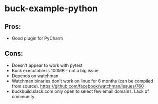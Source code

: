 # buck-example-python

## Pros:
- Good plugin for PyCharm


## Cons:
- Doesn't appear to work with pytest
- Buck executable is 100MB - not a big issue
- Depends on watchman
- Watchman binaries don't work on linux for 6 months (can be compiled from source). https://github.com/facebook/watchman/issues/760  
- buckbuild.slack.com only open to select few email domains. Lack of community
